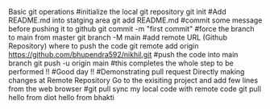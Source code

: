 Basic git operations
#initialize the local git repository
git init
#Add README.md into statging area
git add README.md
#commit some message before pushing it to github
git commit -m "first commit"
#force the branch to main from master
git branch -M main
#add remote URL (Github Repository) where to push the code
git remote add origin https://github.com/bhupendra592/nikhil.git
#push the code into main branch
git push -u origin main
#this completes the whole step to be performed !!
#Good day !!
#Demonstrating pull request
Directly making changes at Remote Repository
Go to the exisiting project and add few lines from the web browser
#git pull sync my local code with remote code
git pull
hello from diot
hello from bhakti

